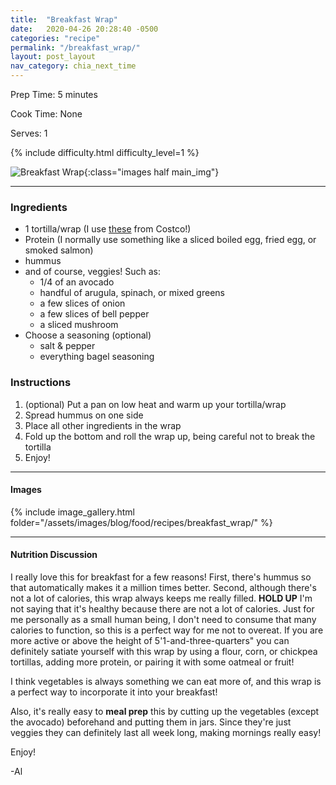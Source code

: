 ```yaml
---
title:  "Breakfast Wrap"
date:   2020-04-26 20:28:40 -0500
categories: "recipe"
permalink: "/breakfast_wrap/"
layout: post_layout
nav_category: chia_next_time
---
```


Prep Time: 5 minutes

Cook Time: None

Serves: 1

{% include difficulty.html difficulty_level=1 %}

![Breakfast Wrap]({{site.baseurl}}/assets/images/blog/food/recipes/breakfast_wrap/header_photo.jpg){:class="images half main_img"}

---

### Ingredients

* 1 tortilla/wrap (I use [these](https://www.crepini.com/egg-thins-with-cauliflower-cage-free) from Costco!)
* Protein (I normally use something like a sliced boiled egg, fried egg, or smoked salmon)
* hummus
* and of course, veggies! Such as: 
    * 1/4 of an avocado
    * handful of arugula, spinach, or mixed greens
    * a few slices of onion
    * a few slices of bell pepper
    * a sliced mushroom
* Choose a seasoning (optional)
    * salt & pepper
    * everything bagel seasoning

### Instructions

1. (optional) Put a pan on low heat and warm up your tortilla/wrap
2. Spread hummus on one side
3. Place all other ingredients in the wrap
4. Fold up the bottom and roll the wrap up, being careful not to break the tortilla
5. Enjoy!

---

#### Images

{% include image_gallery.html folder="/assets/images/blog/food/recipes/breakfast_wrap/" %}

---

#### Nutrition Discussion

I really love this for breakfast for a few reasons! First, there's hummus so that automatically makes it a million times better. Second, although there's not a lot of calories, this wrap always keeps me really filled. **HOLD UP** I'm not saying that it's healthy because there are not a lot of calories. Just for me personally as a small human being, I don't need to consume that many calories to function, so this is a perfect way for me not to overeat. If you are more active or above the height of 5'1-and-three-quarters" you can definitely satiate yourself with this wrap by using a flour, corn, or chickpea tortillas, adding more protein, or pairing it with some oatmeal or fruit!

I think vegetables is always something we can eat more of, and this wrap is a perfect way to incorporate it into your breakfast!

Also, it's really easy to **meal prep** this by cutting up the vegetables (except the avocado) beforehand and putting them in jars. Since they're just veggies they can definitely last all week long, making mornings really easy!

Enjoy!

-Al